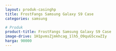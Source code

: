 ```yaml
---
layout: produk-casinghp
title: FrostFangs Samsung Galaxy S9 Case
categories: samsung

# Produk
product-title: FrostFangs Samsung Galaxy S9 Case
image-drive: 1H1pvmsZjmkhcag_1lh5_O9quG5cxwZIy
harga: 90000
---
```

